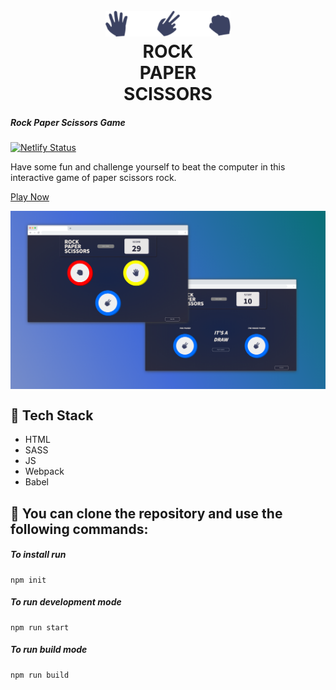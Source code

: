 <h1 align='center'>
<br>
<a href="https://kbfunrockpaperscissors.netlify.app/"><img src="/dist/img/logo.svg" alt="Rock Paper Scissors" width="200"></a>
<br>
ROCK
<br>
PAPER
<br>
SCISSORS
</h1>

##### Rock Paper Scissors Game

[![Netlify Status](https://api.netlify.com/api/v1/badges/18d4b2e6-c6ef-4552-af80-fecc4548431d/deploy-status)](https://app.netlify.com/sites/kbfunrockpaperscissors/deploys)

Have some fun and challenge yourself to beat the computer in this interactive game of paper scissors rock.

[Play Now](https://kbfunrockpaperscissors.netlify.app/)

<img align='center' src="/dist/img/readme.png" alt="Rock Paper Scissors">

## 🏓 Tech Stack

- HTML
- SASS
- JS
- Webpack
- Babel

## 🚀 You can clone the repository and use the following commands:

##### To install run

```shell
npm init
```

##### To run development mode

```shell
npm run start
```

##### To run build mode

```shell
npm run build
```
